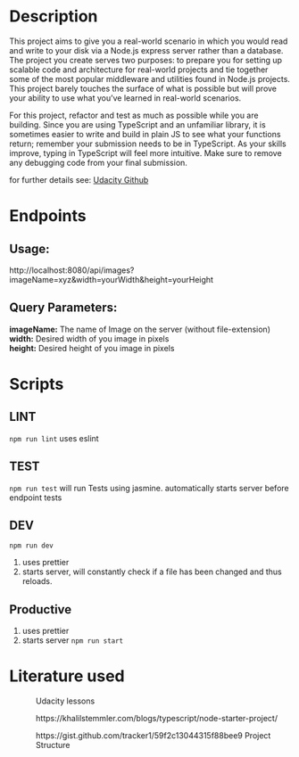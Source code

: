 # Description

This project aims to give you a real-world scenario in which you would read and write to your disk via a Node.js express server rather than a database. The project you create serves two purposes: to prepare you for setting up scalable code and architecture for real-world projects and tie together some of the most popular middleware and utilities found in Node.js projects. This project barely touches the surface of what is possible but will prove your ability to use what you’ve learned in real-world scenarios.

For this project, refactor and test as much as possible while you are building. Since you are using TypeScript and an unfamiliar library, it is sometimes easier to write and build in plain JS to see what your functions return; remember your submission needs to be in TypeScript. As your skills improve, typing in TypeScript will feel more intuitive. Make sure to remove any debugging code from your final submission.

for further details see: [Udacity Github](https://github.com/udacity/nd-0067-c1-building-a-server-project-starter/blob/master/README.md#image-processing-api)

# Endpoints

## Usage:

http://localhost:8080/api/images?imageName=xyz&width=yourWidth&height=yourHeight

## Query Parameters:

<strong>imageName:</strong> The name of Image on the server (without file-extension)<br>
<strong>width:</strong> Desired width of you image in pixels<br>
<strong>height:</strong> Desired height of you image in pixels

# Scripts

## LINT

`npm run lint`
uses eslint

## TEST

`npm run test`
will run Tests using jasmine.
automatically starts server before endpoint tests

## DEV

`npm run dev`

1. uses prettier
2. starts server, will constantly check if a file has been changed and thus reloads.

## Productive

1. uses prettier
2. starts server
   `npm run start`

# Literature used

<ol>
    <ul>Udacity lessons</ul>
    <ul>https://khalilstemmler.com/blogs/typescript/node-starter-project/</ul>
    <ul>https://gist.github.com/tracker1/59f2c13044315f88bee9 Project Structure</ul>
</ol>
